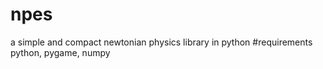 # npes
a simple and compact newtonian physics library in python
#requirements
python, pygame, numpy
